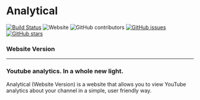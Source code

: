 # Analytical
[![Build Status](https://travis-ci.org/TheMorningCompany/analytical-website.svg?branch=master)](https://travis-ci.org/TheMorningCompany/analytical-website) ![Website](https://img.shields.io/website?url=https%3A%2F%2Fthemorningcompany.net) ![GitHub contributors](https://img.shields.io/github/contributors/TheMorningCompany/analytical-website) [![GitHub issues](https://img.shields.io/github/issues/TheMorningCompany/analytical-website)](https://github.com/TheMorningCompany/analytical-website/issues) [![GitHub stars](https://img.shields.io/github/stars/TheMorningCompany/analytical-website)](https://github.com/TheMorningCompany/analytical-website/stargazers)
### Website Version
---
### Youtube analytics. In a whole new light.
Analytical (Website Version) is a website that allows you to view YouTube analytics about your channel in a simple, user friendly way.
